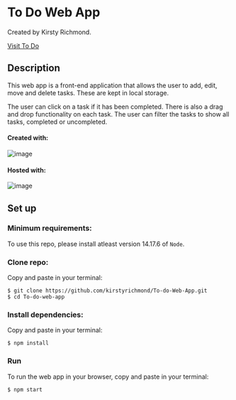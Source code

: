 # To Do Web App

Created by Kirsty Richmond.

[Visit To Do](https://kirsty-richmond-todo-app.netlify.app)

## Description

This web app is a front-end application that allows the user to add, edit, move and delete tasks. These are kept in local storage.

The user can click on a task if it has been completed. There is also a drag and drop functionality on each task. The user can filter the tasks to show all tasks, completed or uncompleted.

#### Created with:

![image](https://img.shields.io/badge/React-20232A?style=for-the-badge&logo=react&logoColor=61DAFB)

#### Hosted with:

![image](https://img.shields.io/badge/Netlify-00C7B7?style=for-the-badge&logo=netlify&logoColor=white)

## Set up

### Minimum requirements:

To use this repo, please install atleast version 14.17.6 of ```Node```. 

### Clone repo:

Copy and paste in your terminal:

```
$ git clone https://github.com/kirstyrichmond/To-do-Web-App.git
$ cd To-do-web-app
```

### Install dependencies:

Copy and paste in your terminal:

```
$ npm install
```

### Run

To run the web app in your browser, copy and paste in your terminal:

```
$ npm start
```
